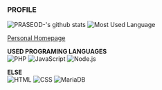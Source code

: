 ### PROFILE
![PRASEOD-'s github stats](https://github-readme-stats.vercel.app/api?username=aaei924&show_icons=true&count_private=true&theme=tokyonight)
![Most Used Language](https://github-readme-stats.vercel.app/api/top-langs/?username=aaei924&theme=tokyonight&layout=compact&langs_count=10)

[Personal Homepage](https://prws.kr)

**USED PROGRAMING LANGUAGES**<br>
![PHP](https://img.shields.io/badge/PHP-777BB4?style=for-the-badge&logo=php&logoColor=fff)
![JavaScript](https://img.shields.io/badge/-javascript-c2ad07?style=for-the-badge&logo=javascript&logoColor=fff)
![Node.js](https://img.shields.io/badge/Node.JS-339933?style=for-the-badge&logo=node.js&logoColor=fff)

**ELSE**<br>
![HTML](https://img.shields.io/badge/HTML-E34F26?style=for-the-badge&logo=html5&logoColor=fff)
![CSS](https://img.shields.io/badge/CSS-1572B6?style=for-the-badge&logo=css3&logoColor=fff)
![MariaDB](https://img.shields.io/badge/MariaDB-003545?style=for-the-badge&logo=MariaDB&logoColor=fff)
